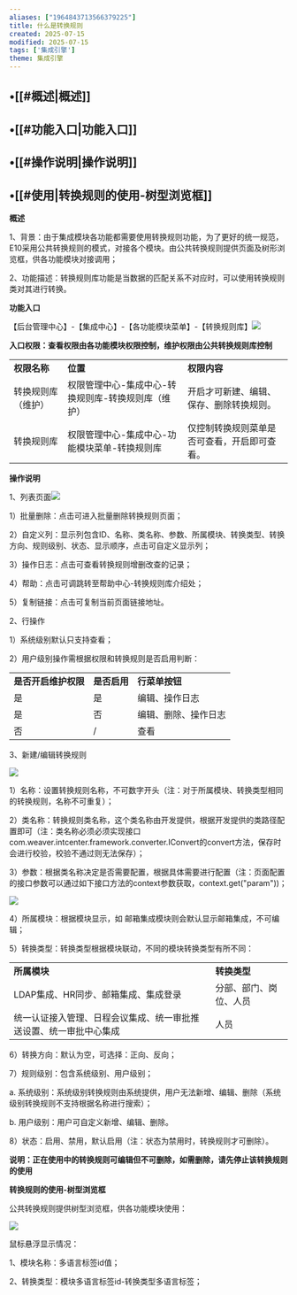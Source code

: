 ```yaml
---
aliases: ["1964843713566379225"]
title: 什么是转换规则
created: 2025-07-15
modified: 2025-07-15
tags: ['集成引擎']
theme: 集成引擎
---
```


## •[[#概述|概述]]

## •[[#功能入口|功能入口]]

## •[[#操作说明|操作说明]]

## •[[#使用|转换规则的使用-树型浏览框]]

**概述**

1、背景：由于集成模块各功能都需要使用转换规则功能，为了更好的统一规范，E10采用公共转换规则的模式，对接各个模块。由公共转换规则提供页面及树形浏览框，供各功能模块对接调用；

2、功能描述：转换规则库功能是当数据的匹配关系不对应时，可以使用转换规则类对其进行转换。

**功能入口**

【后台管理中心】-【集成中心】-【各功能模块菜单】-【转换规则库】![](https://myhelpdoc.oss-cn-heyuan.aliyuncs.com/mdimages/c5cb8d495c3d50d36307e2f7caff6236.jpg)

**入口权限：查看权限由各功能模块权限控制，维护权限由公共转换规则库控制**

|  |  |  |
| --- | --- | --- |
| **权限名称** | **位置** | **权限内容** |
| 转换规则库（维护） | 权限管理中心-集成中心-转换规则库-转换规则库（维护） | 开启才可新建、编辑、保存、删除转换规则。 |
| 转换规则库 | 权限管理中心-集成中心-功能模块菜单-转换规则库 | 仅控制转换规则菜单是否可查看，开启即可查看。 |

**操作说明**

1、列表页面![](https://myhelpdoc.oss-cn-heyuan.aliyuncs.com/mdimages/0565b563f655673a31c99d32949ff050.jpg)

1）批量删除：点击可进入批量删除转换规则页面；

2）自定义列：显示列包含ID、名称、类名称、参数、所属模块、转换类型、转换方向、规则级别、状态、显示顺序，点击可自定义显示列；

3）操作日志：点击可查看转换规则增删改查的记录；

4）帮助：点击可调跳转至帮助中心-转换规则库介绍处；

5）复制链接：点击可复制当前页面链接地址。

2、行操作

1）系统级别默认只支持查看；

2）用户级别操作需根据权限和转换规则是否启用判断：

|  |  |  |
| --- | --- | --- |
| **是否开启维护权限** | **是否启用** | **行菜单按钮** |
| 是 | 是 | 编辑、操作日志 |
| 是 | 否 | 编辑、删除、操作日志 |
| 否 | / | 查看 |

3、新建/编辑转换规则

![](https://myhelpdoc.oss-cn-heyuan.aliyuncs.com/mdimages/8182e7d22438dae51efb3c945126703c.jpg)

1）名称：设置转换规则名称，不可数字开头（注：对于所属模块、转换类型相同的转换规则，名称不可重复）；

2）类名称：转换规则类名称，这个类名称由开发提供，根据开发提供的类路径配置即可（注：类名称必须必须实现接口com.weaver.intcenter.framework.converter.IConvert的convert方法，保存时会进行校验，校验不通过则无法保存）；

3）参数：根据类名称决定是否需要配置，根据具体需要进行配置（注：页面配置的接口参数可以通过如下接口方法的context参数获取，context.get("param"))；

![](https://myhelpdoc.oss-cn-heyuan.aliyuncs.com/mdimages/34c71931c343d1ad86a374ba61b74d4b.jpg)

4）所属模块：根据模块显示，如 邮箱集成模块则会默认显示邮箱集成，不可编辑；

5）转换类型：转换类型根据模块联动，不同的模块转换类型有所不同：

|  |  |
| --- | --- |
| **所属模块** | **转换类型** |
| LDAP集成、HR同步、邮箱集成、集成登录 | 分部、部门、岗位、人员 |
| 统一认证接入管理、日程会议集成、统一审批推送设置、统一审批中心集成 | 人员 |

6）转换方向：默认为空，可选择：正向、反向；

7）规则级别：包含系统级别、用户级别；

a. 系统级别：系统级别转换规则由系统提供，用户无法新增、编辑、删除（系统级别转换规则不支持根据名称进行搜索）；

b. 用户级别：用户可自定义新增、编辑、删除。

8）状态：启用、禁用，默认启用（注：状态为禁用时，转换规则才可删除）。

**说明：正在使用中的转换规则可编辑但不可删除，如需删除，请先停止该转换规则的使用**

**转换规则的使用-树型浏览框**

公共转换规则提供树型浏览框，供各功能模块使用：

![](https://myhelpdoc.oss-cn-heyuan.aliyuncs.com/mdimages/60c662702f20b63260992b061175cd22.jpg)

鼠标悬浮显示情况：

1、模块名称：多语言标签id值；

2、转换类型：模块多语言标签id-转换类型多语言标签；

